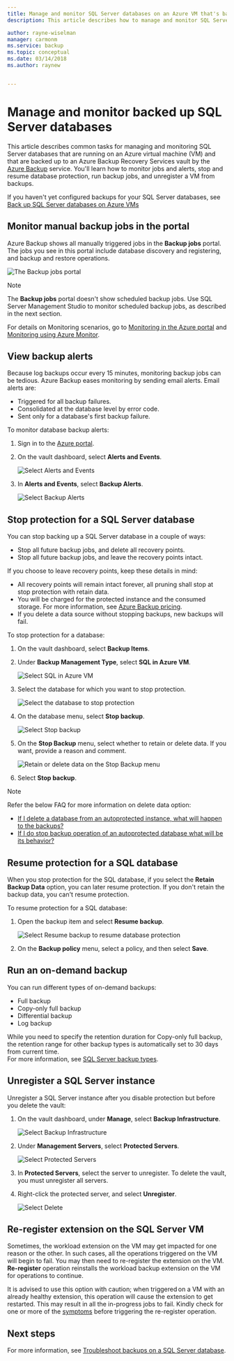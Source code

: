 ```yaml
---
title: Manage and monitor SQL Server databases on an Azure VM that's backed up by Azure Backup | Microsoft Docs
description: This article describes how to manage and monitor SQL Server databases that are running on an Azure VM.

author: rayne-wiselman
manager: carmonm
ms.service: backup
ms.topic: conceptual
ms.date: 03/14/2018
ms.author: raynew


---
```

# Manage and monitor backed up SQL Server databases

This article describes common tasks for managing and monitoring SQL Server databases that are running on an Azure virtual machine (VM) and that are backed up to an Azure Backup Recovery Services vault by the [Azure Backup](backup-overview.md) service. You'll learn how to monitor jobs and alerts, stop and resume database protection, run backup jobs, and unregister a VM from backups.

If you haven't yet configured backups for your SQL Server databases, see [Back up SQL Server databases on Azure VMs](backup-azure-sql-database.md)

## Monitor manual backup jobs in the portal

Azure Backup shows all manually triggered jobs in the **Backup jobs** portal. The jobs you see in this portal include database discovery and registering, and backup and restore operations.

![The Backup jobs portal](./media/backup-azure-sql-database/jobs-list.png)

> [!NOTE]
> The **Backup jobs** portal doesn't show scheduled backup jobs. Use SQL Server Management Studio to monitor scheduled backup jobs, as described in the next section.
>

For details on Monitoring scenarios, go to [Monitoring in the Azure portal](backup-azure-monitoring-built-in-monitor.md) and [Monitoring using Azure Monitor](backup-azure-monitoring-use-azuremonitor.md).  


## View backup alerts

Because log backups occur every 15 minutes, monitoring backup jobs can be tedious. Azure Backup eases monitoring by sending email alerts. Email alerts are:

- Triggered for all backup failures.
- Consolidated at the database level by error code.
- Sent only for a database's first backup failure.

To monitor database backup alerts:

1. Sign in to the [Azure portal](https://portal.azure.com).

2. On the vault dashboard, select **Alerts and Events**.

   ![Select Alerts and Events](./media/backup-azure-sql-database/vault-menu-alerts-events.png)

3. In **Alerts and Events**, select **Backup Alerts**.

   ![Select Backup Alerts](./media/backup-azure-sql-database/backup-alerts-dashboard.png)

## Stop protection for a SQL Server database

You can stop backing up a SQL Server database in a couple of ways:

* Stop all future backup jobs, and delete all recovery points.
* Stop all future backup jobs, and leave the recovery points intact.

If you choose to leave recovery points, keep these details in mind:

* All recovery points will remain intact forever, all pruning shall stop at stop protection with retain data.
* You will be charged for the protected instance and the consumed storage. For more information, see [Azure Backup pricing](https://azure.microsoft.com/pricing/details/backup/).
* If you delete a data source without stopping backups, new backups will fail.

To stop protection for a database:

1. On the vault dashboard, select **Backup Items**.

2. Under **Backup Management Type**, select **SQL in Azure VM**.

    ![Select SQL in Azure VM](./media/backup-azure-sql-database/sql-restore-backup-items.png)

3. Select the database for which you want to stop protection.

    ![Select the database to stop protection](./media/backup-azure-sql-database/sql-restore-sql-in-vm.png)

4. On the database menu, select **Stop backup**.

    ![Select Stop backup](./media/backup-azure-sql-database/stop-db-button.png)


5. On the **Stop Backup** menu, select whether to retain or delete data. If you want, provide a reason and comment.

    ![Retain or delete data on the Stop Backup menu](./media/backup-azure-sql-database/stop-backup-button.png)

6. Select **Stop backup**.


> [!NOTE]
>
Refer the below FAQ for more information on delete data option:
* [If I delete a database from an autoprotected instance, what will happen to the backups?](faq-backup-sql-server.md#if-i-delete-a-database-from-an-autoprotected-instance-what-will-happen-to-the-backups)
* [If I do stop backup operation of an autoprotected database what will be its behavior?](faq-backup-sql-server.md#if-i-change-the-name-of-the-database-after-it-has-been-protected-what-will-be-the-behavior)
>
>


## Resume protection for a SQL database

When you stop protection for the SQL database, if you select the **Retain Backup Data** option, you can later resume protection. If you don't retain the backup data, you can't resume protection.

To resume protection for a SQL database:

1. Open the backup item and select **Resume backup**.

    ![Select Resume backup to resume database protection](./media/backup-azure-sql-database/resume-backup-button.png)

2. On the **Backup policy** menu, select a policy, and then select **Save**.

## Run an on-demand backup

You can run different types of on-demand backups:

* Full backup
* Copy-only full backup
* Differential backup
* Log backup

While you need to specify the retention duration for Copy-only full backup, the retention range for other backup types is automatically set to 30 days from current time. <br/>
For more information, see [SQL Server backup types](backup-architecture.md#sql-server-backup-types).

## Unregister a SQL Server instance

Unregister a SQL Server instance after you disable protection but before you delete the vault:

1. On the vault dashboard, under **Manage**, select **Backup Infrastructure**.  

   ![Select Backup Infrastructure](./media/backup-azure-sql-database/backup-infrastructure-button.png)

2. Under **Management Servers**, select **Protected Servers**.

   ![Select Protected Servers](./media/backup-azure-sql-database/protected-servers.png)

3. In **Protected Servers**, select the server to unregister. To delete the vault, you must unregister all servers.

4. Right-click the protected server, and select **Unregister**.

   ![Select Delete](./media/backup-azure-sql-database/delete-protected-server.jpg)

## Re-register extension on the SQL Server VM

Sometimes, the workload extension on the VM may get impacted for one reason or the other. In such cases, all the operations triggered on the VM will begin to fail. You may then need to re-register the extension on the VM. **Re-register** operation reinstalls the workload backup extension on the VM for operations to continue.  <br>

It is advised to use this option with caution; when triggered on a VM with an already healthy extension, this operation will cause the extension to get restarted. This may result in all the in-progress jobs to fail. Kindly check for one or more of the [symptoms](backup-sql-server-azure-troubleshoot.md#re-registration-failures) before triggering the re-register operation.

## Next steps

For more information, see [Troubleshoot backups on a SQL Server database](backup-sql-server-azure-troubleshoot.md).
